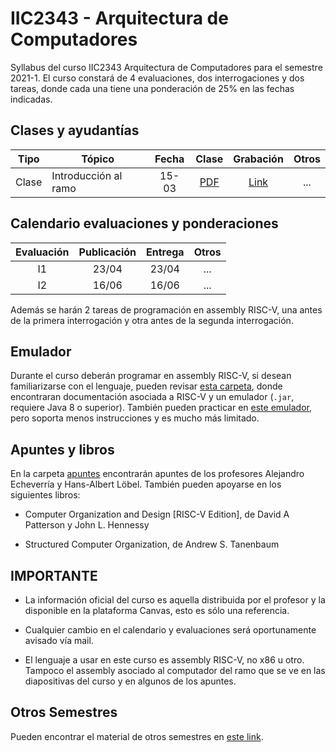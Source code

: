 # IIC2343 - Arquitectura de Computadores

Syllabus del curso IIC2343 Arquitectura de Computadores para el semestre 2021-1. El curso constará de 4 evaluaciones, dos interrogaciones y dos tareas, donde cada una tiene una ponderación de 25% en las fechas indicadas.

## Clases y ayudantías 

| Tipo  | Tópico                             | Fecha        | Clase  | Grabación | Otros |
| :-:   | -                                  | :-:          | :-:    | :-:       | :-:   |
| Clase   | Introducción al ramo             | 15-03        | [PDF](../../tree/master/Clases/Presentation.pdf)    | [Link](https://zoom.us/rec/share/yromlzG-mapg_dTShlCHZvk5YvAqao2Ma7ml3rcrNTZT7DOr4ObqMeOvRwIfWW0.9zmymvFX0aXooX9j)       | ...   |

## Calendario evaluaciones y ponderaciones

| Evaluación | Publicación | Entrega | Otros |
| :-:        | :-:         | :-:     | :-:   |
| I1 | 23/04 | 23/04 | ... |
| I2 | 16/06 | 16/06 | ... |

Además se harán 2 tareas de programación en assembly RISC-V, una antes de la primera interrogación y otra antes de la segunda interrogación.

## Emulador

Durante el curso deberán programar en assembly RISC-V, si desean familiarizarse con el lenguaje, pueden revisar [esta carpeta](../../tree/master/Emulador), donde encontraran documentación asociada a RISC-V y un emulador (`.jar`, requiere Java 8 o superior). También pueden practicar en [este emulador](https://www.cs.cornell.edu/courses/cs3410/2019sp/riscv/interpreter/), pero soporta menos instrucciones y es mucho más limitado.

## Apuntes y libros

En la carpeta [apuntes](../../tree/master/Apuntes) encontrarán apuntes de los profesores Alejandro Echeverría y Hans-Albert Löbel. También pueden apoyarse en los siguientes libros:

- Computer Organization and Design [RISC-V Edition], de David A Patterson y John L. Hennessy

- Structured Computer Organization, de Andrew S. Tanenbaum

## IMPORTANTE

- La información oficial del curso es aquella distribuida por el profesor y la disponible en la plataforma Canvas, esto es sólo una referencia.

- Cualquier cambio en el calendario y evaluaciones será oportunamente avisado vía mail.

- El lenguaje a usar en este curso es assembly RISC-V, no x86 u otro. Tampoco el assembly asociado al computador del ramo que se ve en las diapositivas del curso y en algunos de los apuntes.

## Otros Semestres

Pueden encontrar el material de otros semestres en [este link](https://github.com/IIC2343/Syllabus-anteriores).
